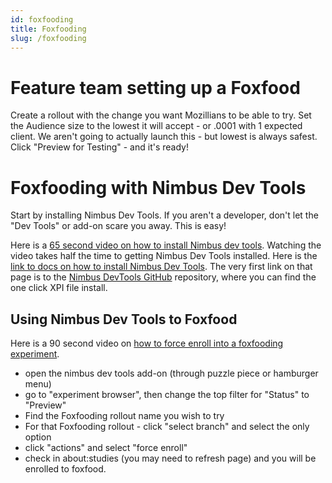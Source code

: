 ```yaml
---
id: foxfooding
title: Foxfooding
slug: /foxfooding
---
```


# Feature team setting up a Foxfood

Create a rollout with the change you want Mozillians to be able to try. 
Set the Audience size to the lowest it will accept - or .0001 with 1 expected client.  We aren't going to actually launch this - but lowest is always safest.
Click "Preview for Testing" - and it's ready!


# Foxfooding with Nimbus Dev Tools

Start by installing Nimbus Dev Tools.  If you aren't a developer, don't let the "Dev Tools" or add-on scare you away. This is easy!

Here is a [65 second video on how to install Nimbus dev tools](https://mozilla.hosted.panopto.com/Panopto/Pages/Viewer.aspx?id=b7b2d02b-79ba-43a0-a708-b2a60107f0bf). Watching the video takes half the time to getting Nimbus Dev Tools installed. 
Here is the [link to docs on how to install Nimbus Dev Tools](https://experimenter.info/nimbus-devtools-guide#installation). 
The very first link on that page is to the [Nimbus DevTools GitHub](https://github.com/mozilla-extensions/nimbus-devtools/releases) repository, where you can find the one click XPI file install.

## Using Nimbus Dev Tools to Foxfood

Here is a 90 second video on [how to force enroll into a foxfooding experiment](https://mozilla.hosted.panopto.com/Panopto/Pages/Viewer.aspx?id=91da9998-b2e8-4314-aa83-b330014e2441).
- open the nimbus dev tools add-on (through puzzle piece or hamburger menu)
- go to "experiment browser", then change the top filter for "Status" to "Preview"
- Find the Foxfooding rollout name you wish to try
- For that Foxfooding rollout - click "select branch" and select the only option
- click "actions" and select "force enroll"
- check in about:studies (you may need to refresh page) and you will be enrolled to foxfood.
